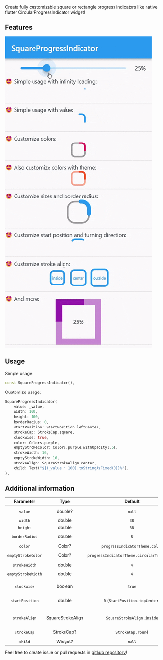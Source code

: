Create fully customizable square or rectangle progress indicators like native flutter CircularProgressIndicator widget!

## Features

![Full example of SquareProgressIndicator](https://raw.githubusercontent.com/amir14a/square_progress_indicator/main/screenshots/screenshot1.gif#400x845 "Full example of SquareProgressIndicator")

## Usage

Simple usage:
```dart
const SquareProgressIndicator(),
```

Customize usage:
```dart
SquareProgressIndicator(
    value: _value,
    width: 100,
    height: 100,
    borderRadius: 0,
    startPosition: StartPosition.leftCenter,
    strokeCap: StrokeCap.square,
    clockwise: true,
    color: Colors.purple,
    emptyStrokeColor: Colors.purple.withOpacity(.5),
    strokeWidth: 16,
    emptyStrokeWidth: 16,
    strokeAlign: SquareStrokeAlign.center,
    child: Text("${(_value * 100).toStringAsFixed(0)}%"),
),
```

## Additional information
|    **Parameter**   |      **Type**     |                 **Default**                 |                                                                                     **Info**                                                                                    |
|:------------------:|:-----------------:|:-------------------------------------------:|:-------------------------------------------------------------------------------------------------------------------------------------------------------------------------------:|
|       `value`      |      double?      |                    `null`                   | The value of the progress, it should be between 0 and 1. don't pass it to use Indeterminate mode                                                                                |
|       `width`      |       double      |                     `38`                    | The width of rectangle that the progress line is drawn around it.                                                                                                               |
|      `height`      |       double      |                     `38`                    | The height of rectangle that the progress line is drawn around it.                                                                                                              |
|   `borderRadius`   |       double      |                     `8`                     | The border radius of the rectangle, it is applied to all four corners.                                                                                                          |
|       `color`      |       Color?      |        `progressIndicatorTheme.color`       | The color of the progress line.                                                                                                                                                 |
| `emptyStrokeColor` |       Color?      | `progressIndicatorTheme.circularTrackColor` | The color of the line behind the progress line which show for reminding progress.                                                                                               |
|    `strokeWidth`   |       double      |                     `4`                     | The width of the progress line.                                                                                                                                                 |
| `emptyStrokeWidth` |       double      |                     `4`                     | The width of the line behind the progress line which show for reminding progress.                                                                                               |
|     `clockwise`    |      boolean      |                    `true`                   | The direction of turn of progress line, if you pass false, the progress line will be reversed, default value is true.                                                           |
|   `startPosition`  |       double      |       `0` (`StartPosition.topCenter`)       | Start position of progress line relative to the topCenter, you can pass a value from [StartPosition] class or custom double value you need.                                     |
|    `strokeAlign`   | SquareStrokeAlign |          `SquareStrokeAlign.inside`         | The stroke align of the progress line, pass a value from [SquareStrokeAlign] and read it's documents. see: https://api.flutter.dev/flutter/painting/BorderSide/strokeAlign.html |
|     `strokeCap`    |     StrokeCap?    |              `StrokeCap.round`              | The stroke cap of the progress line and empty line, see: https://api.flutter.dev/flutter/dart-ui/StrokeCap.html                                                                 |
|       `child`      |      Widget?      |                    `null`                   | The child widget, it can be a text or everything you need.                                                                                                                      |

Feel free to create issue or pull requests in [github repository](https://github.com/amir14a/square_progress_indicator)!
